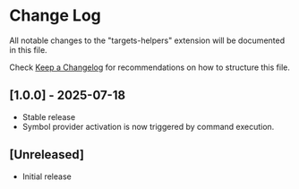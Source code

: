# Change Log

All notable changes to the "targets-helpers" extension will be documented in this file.

Check [Keep a Changelog](http://keepachangelog.com/) for recommendations on how to structure this file.

## [1.0.0] - 2025-07-18

- Stable release
- Symbol provider activation is now triggered by command execution.

## [Unreleased]

- Initial release